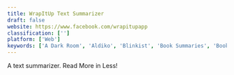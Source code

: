 ```yaml
---
title: WrapItUp Text Summarizer
draft: false 
website: https://www.facebook.com/wrapitupapp
classification: ['']
platform: ['Web']
keywords: ['A Dark Room', 'Aldiko', 'Blinkist', 'Book Summaries', 'BookRags', 'Four Minute Books', 'HabitBull', 'Instaread', 'Joosr', 'Kingdom of Loathing', 'NationStates', 'Open Text Summarizer', 'Open Text Summarizer online', 'Progress Quest', 'Resoomer', 'Smart Scheduling', 'Summary Generator', 'The Forest of Doom', 'Trello', 'eRevollution']
---
```

A text summarizer. ‎Read More in Less!